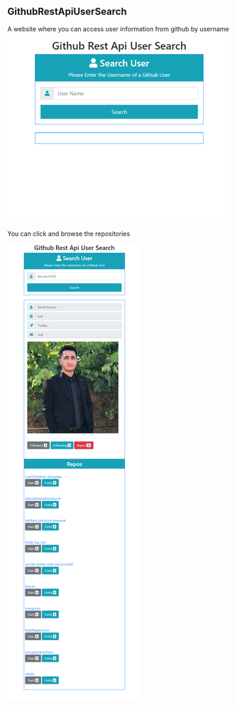 ## GithubRestApiUserSearch
A website where you can access user information from github by username

![sample_1](/readme_src/1.png)

You can click and browse the repositories 

![sample_2](/readme_src/2.png)
